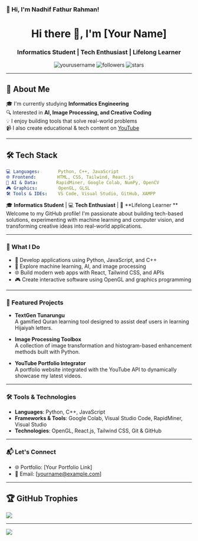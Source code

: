 ### 👋 Hi, I'm Nadhif Fathur Rahman!

<h1 align="center">Hi there 👋, I'm [Your Name]</h1>
<h3 align="center">Informatics Student | Tech Enthusiast | Lifelong Learner</h3>

<p align="center">
  <img src="https://komarev.com/ghpvc/?username=yourusername&label=Profile%20views&color=0e75b6&style=flat" alt="yourusername" />
  <img src="https://img.shields.io/github/followers/yourusername?label=Followers&style=social" alt="followers" />
  <img src="https://img.shields.io/github/stars/yourusername?affiliations=OWNER%2CCOLLABORATOR&style=social" alt="stars" />
</p>

---

## 🚀 About Me

🎓 I'm currently studying **Informatics Engineering**  
🔍 Interested in **AI, Image Processing, and Creative Coding**  
💡 I enjoy building tools that solve real-world problems  
📹 I also create educational & tech content on [YouTube](https://www.youtube.com/@NDcomps10)

---

## 🛠️ Tech Stack

```yaml
💻 Languages:       Python, C++, JavaScript  
🌐 Frontend:        HTML, CSS, Tailwind, React.js  
🧠 AI & Data:       RapidMiner, Google Colab, NumPy, OpenCV  
🎮 Graphics:        OpenGL, GLSL  
🛠️ Tools & IDEs:    VS Code, Visual Studio, GitHub, XAMPP  
```

🎓 **Informatics Student** | 💻 **Tech Enthusiast** | 🌱 **Lifelong Learner ** 
Welcome to my GitHub profile! I'm passionate about building tech-based solutions, experimenting with machine learning and computer vision, and transforming creative ideas into real-world applications.

---

### 🚀 What I Do

- 🔧 Develop applications using Python, JavaScript, and C++
- 🧠 Explore machine learning, AI, and image processing
- 🌐 Build modern web apps with React, Tailwind CSS, and APIs
- 🎮 Create interactive software using OpenGL and graphics programming

---

### 📂 Featured Projects

- **TextGen Tunarungu**  
  A gamified Quran learning tool designed to assist deaf users in learning Hijaiyah letters.

- **Image Processing Toolbox**  
  A collection of image transformation and histogram-based enhancement methods built with Python.

- **YouTube Portfolio Integrator**  
  A portfolio website integrated with the YouTube API to dynamically showcase my latest videos.

---

### 🛠️ Tools & Technologies

- **Languages**: Python, C++, JavaScript  
- **Frameworks & Tools**: Google Colab, Visual Studio Code, RapidMiner, Visual Studio  
- **Technologies**: OpenGL, React.js, Tailwind CSS, Git & GitHub

---

### 📬 Let's Connect

- 🌐 Portfolio: [Your Portfolio Link]  
- 📧 Email: [yourname@example.com]  

---

## 🏆 GitHub Trophies
![](https://github-profile-trophy.vercel.app/?username=Nadhifxfx&theme=tokyonight&no-frame=true&no-bg=false&margin-w=4)

---
[![](https://visitcount.itsvg.in/api?id=Nadhifxfx&icon=2&color=0)](https://visitcount.itsvg.in)
